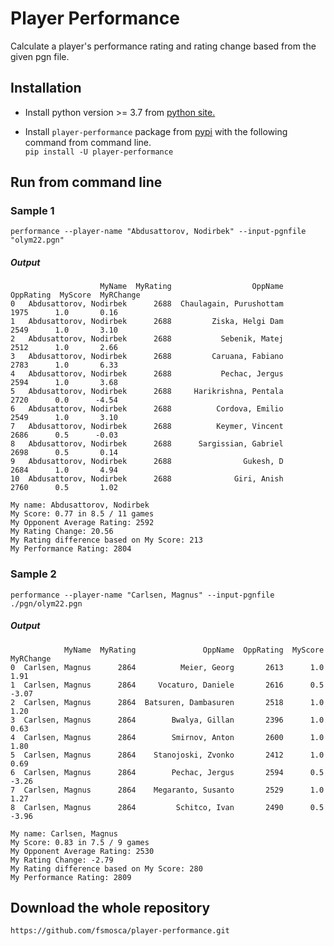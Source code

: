 # Player Performance
Calculate a player's performance rating and rating change based from the given pgn file.

## Installation

* Install python version >= 3.7 from [python site.](https://www.python.org/downloads/)

* Install `player-performance` package from [pypi](https://pypi.org/project/player-performance/) with the following command from command line.  
`pip install -U player-performance`

## Run from command line

### Sample 1

```
performance --player-name "Abdusattorov, Nodirbek" --input-pgnfile "olym22.pgn"
```

##### Output

```
                    MyName  MyRating                  OppName  OppRating  MyScore  MyRChange
0   Abdusattorov, Nodirbek      2688  Chaulagain, Purushottam       1975      1.0       0.16
1   Abdusattorov, Nodirbek      2688         Ziska, Helgi Dam       2549      1.0       3.10
2   Abdusattorov, Nodirbek      2688           Sebenik, Matej       2512      1.0       2.66
3   Abdusattorov, Nodirbek      2688         Caruana, Fabiano       2783      1.0       6.33
4   Abdusattorov, Nodirbek      2688           Pechac, Jergus       2594      1.0       3.68
5   Abdusattorov, Nodirbek      2688     Harikrishna, Pentala       2720      0.0      -4.54
6   Abdusattorov, Nodirbek      2688          Cordova, Emilio       2549      1.0       3.10
7   Abdusattorov, Nodirbek      2688          Keymer, Vincent       2686      0.5      -0.03
8   Abdusattorov, Nodirbek      2688      Sargissian, Gabriel       2698      0.5       0.14
9   Abdusattorov, Nodirbek      2688                Gukesh, D       2684      1.0       4.94
10  Abdusattorov, Nodirbek      2688              Giri, Anish       2760      0.5       1.02

My name: Abdusattorov, Nodirbek
My Score: 0.77 in 8.5 / 11 games
My Opponent Average Rating: 2592
My Rating Change: 20.56
My Rating difference based on My Score: 213
My Performance Rating: 2804
```

### Sample 2
```
performance --player-name "Carlsen, Magnus" --input-pgnfile ./pgn/olym22.pgn
```

##### Output

```
            MyName  MyRating               OppName  OppRating  MyScore  MyRChange
0  Carlsen, Magnus      2864          Meier, Georg       2613      1.0       1.91
1  Carlsen, Magnus      2864     Vocaturo, Daniele       2616      0.5      -3.07
2  Carlsen, Magnus      2864  Batsuren, Dambasuren       2518      1.0       1.20
3  Carlsen, Magnus      2864        Bwalya, Gillan       2396      1.0       0.63
4  Carlsen, Magnus      2864        Smirnov, Anton       2600      1.0       1.80
5  Carlsen, Magnus      2864    Stanojoski, Zvonko       2412      1.0       0.69
6  Carlsen, Magnus      2864        Pechac, Jergus       2594      0.5      -3.26
7  Carlsen, Magnus      2864    Megaranto, Susanto       2529      1.0       1.27
8  Carlsen, Magnus      2864         Schitco, Ivan       2490      0.5      -3.96

My name: Carlsen, Magnus
My Score: 0.83 in 7.5 / 9 games
My Opponent Average Rating: 2530
My Rating Change: -2.79
My Rating difference based on My Score: 280
My Performance Rating: 2809
```


## Download the whole repository

```
https://github.com/fsmosca/player-performance.git
```
